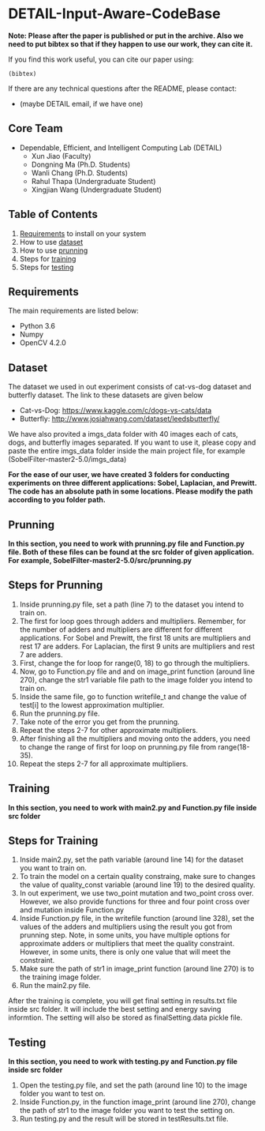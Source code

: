 # DETAIL-Input-Aware-CodeBase

**Note: Please after the paper is published or put in the archive. Also we need to put bibtex so that if they happen to use our work, they can cite it.**

If you find this work useful, you can cite our paper using:

```
(bibtex)
```

If there are any technical questions after the README, please contact:
* (maybe DETAIL email, if we have one)


## Core Team
* Dependable, Efficient, and Intelligent Computing Lab (DETAIL)
	* Xun Jiao (Faculty)
	* Dongning Ma (Ph.D. Students)
	* Wanli Chang (Ph.D. Students)
	* Rahul Thapa (Undergraduate Student)
	* Xingjian Wang (Undergraduate Student)


## Table of Contents
1. [Requirements](#requirements) to install on your system
2. How to use [dataset](#dataset)
3. How to use [prunning](#prunning)
4. Steps for [training](#training)
5. Steps for [testing](#testing)

## Requirements

The main requirements are listed below:
* Python 3.6
* Numpy
* OpenCV 4.2.0

## Dataset

The dataset we used in out experiment consists of cat-vs-dog dataset and butterfly dataset. The link to these datasets are given below

* Cat-vs-Dog: https://www.kaggle.com/c/dogs-vs-cats/data
* Butterfly: http://www.josiahwang.com/dataset/leedsbutterfly/

We have also provited a imgs_data folder with 40 images each of cats, dogs, and butterfly images separated. If you want to use it, please copy and paste the entire imgs_data folder inside the main project file, for example (SobelFilter-master2-5.0/imgs_data) 

**For the ease of our user, we have created 3 folders for conducting experiments on three different applications: Sobel, Laplacian, and Prewitt. The code has an absolute path in some locations. Please modify the path according to you folder path.**

## Prunning
**In this section, you need to work with prunning.py file and Function.py file. Both of these files can be found at the src folder of given application. For example, SobelFilter-master2-5.0/src/prunning.py**

## Steps for Prunning
1. Inside prunning.py file, set a path (line 7) to the dataset you intend to train on.
2. The first for loop goes through adders and multipliers. Remember, for the number of adders and multipliers are different for different applications. For Sobel and Prewitt, the first 18 units are multipliers and rest 17 are adders. For Laplacian, the first 9 units are multipliers and rest 7 are adders. 
3. First, change the for loop for range(0, 18) to go through the multipliers. 
4. Now, go to Function.py file and and on image_print function (around line 270), change the str1 variable file path to the image folder you intend to train on.
5. Inside the same file, go to function writefile_t and change the value of test[i] to the lowest approximation multiplier. 
6. Run the prunning.py file. 
7. Take note of the error you get from the prunning.
8. Repeat the steps 2-7 for other approximate multipliers.
9. After finishing all the multipliers and moving onto the adders, you need to change the range of first for loop on prunning.py file from range(18-35).
10. Repeat the steps 2-7 for all approximate multipliers.

## Training
**In this section, you need to work with main2.py and Function.py file inside src folder**

## Steps for Training
1. Inside main2.py, set the path variable (around line 14) for the dataset you want to train on.
2. To train the model on a certain quality constraing, make sure to changes the value of quality_const variable (around line 19) to the desired quality. 
3. In out experiment, we use two_point mutation and two_point cross over. However, we also provide functions for three and four point cross over and mutation inside Function.py
4. Inside Function.py file, in the writefile function (around line 328), set the values of the adders and multipliers using the result you got from prunning step. Note, in some units, you have multiple options for approximate adders or multipliers that meet the quality constraint. However, in some units, there is only one value that will meet the constraint. 
5. Make sure the path of str1 in image_print function (around line 270) is to the training image folder.
6. Run the main2.py file.

After the training is complete, you will get final setting in results.txt file inside src folder. It will include the best setting and energy saving informtion. The setting will also be stored as finalSetting.data pickle file.

## Testing
**In this section, you need to work with testing.py and Function.py file inside src folder**

1. Open the testing.py file, and set the path (around line 10) to the image folder you want to test on. 
2. Inside Function.py, in the function image_print (around line 270), change the path of str1 to the image folder you want to test the setting on.
3. Run testing.py and the result will be stored in testResults.txt file. 




